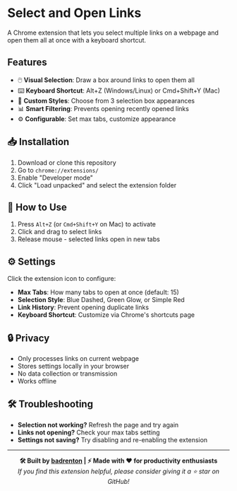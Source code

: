 # Select and Open Links

A Chrome extension that lets you select multiple links on a webpage and open them all at once with a keyboard shortcut.

## Features

- 🖱️ **Visual Selection**: Draw a box around links to open them all
- ⌨️ **Keyboard Shortcut**: Alt+Z (Windows/Linux) or Cmd+Shift+Y (Mac)
- 🎨 **Custom Styles**: Choose from 3 selection box appearances
- 📊 **Smart Filtering**: Prevents opening recently opened links
- ⚙️ **Configurable**: Set max tabs, customize appearance

## 📥 Installation

1. Download or clone this repository
2. Go to `chrome://extensions/`
3. Enable "Developer mode"
4. Click "Load unpacked" and select the extension folder

## 🚀 How to Use

1. Press `Alt+Z` (or `Cmd+Shift+Y` on Mac) to activate
2. Click and drag to select links
3. Release mouse - selected links open in new tabs

## ⚙️ Settings

Click the extension icon to configure:

- **Max Tabs**: How many tabs to open at once (default: 15)
- **Selection Style**: Blue Dashed, Green Glow, or Simple Red
- **Link History**: Prevent opening duplicate links
- **Keyboard Shortcut**: Customize via Chrome's shortcuts page

## 🔒 Privacy

- Only processes links on current webpage
- Stores settings locally in your browser
- No data collection or transmission
- Works offline

## 🛠️ Troubleshooting

- **Selection not working?** Refresh the page and try again
- **Links not opening?** Check your max tabs setting
- **Settings not saving?** Try disabling and re-enabling the extension

---

<div align="center">
  
**🛠️ Built by [badrenton](https://github.com/badrenton) | ⚡ Made with ❤️ for productivity enthusiasts**
<br>
*If you find this extension helpful, please consider giving it a ⭐ star on GitHub!*

</div>
